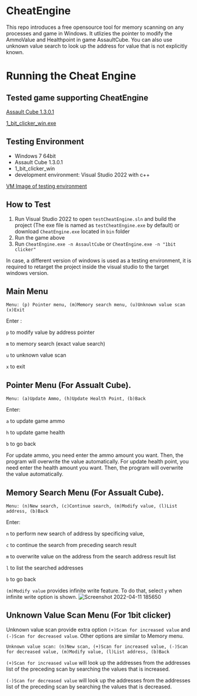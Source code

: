 # CheatEngine
This repo introduces a free opensource tool for memory scanning on any processes and game in Windows.
It utlizies the pointer to modify the AmmoValue and Healthpoint in game AssaultCube.
You can also use unknown value search to look up the address for value that is not explicitly known.


# Running the Cheat Engine
## Tested game supporting CheatEngine
[Assault Cube 1.3.0.1](https://github.com/TszKitLo/testCheatEngine/raw/master/AssaultCube_v1.3.0.1_LockdownEdition_RC2.exe)

[1_bit_clicker_win.exe](https://i-am-44.itch.io/1-bit-dungeon-clicker)

## Testing Environment
- Windows 7 64bit
- Assault Cube 1.3.0.1
- 1_bit_clicker_win
- development environment: Visual Studio 2022 with c++

[VM Image of testing environment](https://s3.us-west-2.amazonaws.com/cmpt733.vm/Windows7_733_final.ova)

## How to Test
1. Run Visual Studio 2022 to open `testCheatEngine.sln` and build the project (The exe file is named as `testCheatEngine.exe` by default) or download `CheatEngine.exe` located in `bin` folder
2. Run the game above
3. Run `CheatEngine.exe -n AssaultCube` or `CheatEngine.exe -n "1bit clicker"`

In case, a different version of windows is used as a testing environment, it is required to retarget the project inside the visual studio to the target windows version.

## Main Menu
`Menu: (p) Pointer menu, (m)Memory search menu, (u)Unknown value scan (x)Exit`

Enter :

`p` to modify value by address pointer

`m` to memory search (exact value search)

`u` to unknown value scan

`x` to exit

## Pointer Menu (For Assualt Cube). 
`Menu: (a)Update Ammo, (h)Update Health Point, (b)Back`

Enter:

`a` to update game ammo

`h` to update game health

`b` to go back

For update ammo, you need enter the ammo amount you want. Then, the program will overwrite the value automatically.
For update health point, you need enter the health amount you want. Then, the program will overwrite the value automatically.

## Memory Search Menu (For Assualt Cube). 
`Menu: (n)New search, (c)Continue search, (m)Modify value, (l)List address, (b)Back`

Enter:

`n` to perform new search of address by specificing value, 

`c` to continue the search from preceding search result

`m` to overwrite value on the address from the search address result list

`l` to list the searched addresses

`b` to go back

`(m)Modify value` provides infinite write feature. To do that, select `y` when infinite write option is shown. ![Screenshot 2022-04-11 185650](https://user-images.githubusercontent.com/13512755/162863585-abd6ad5f-c619-4723-b2a1-572ea7b1bd4a.png)

## Unknown Value Scan Menu (For 1bit clicker)
Unknown value scan provide extra option `(+)Scan for increased value` and `(-)Scan for decreased value`. Other options are similar to Memory menu.

`Unknown value scan: (n)New scan, (+)Scan for increased value, (-)Scan for decreased value, (m)Modify value, (l)List address, (b)Back`

`(+)Scan for increased value` will look up the addresses from the addresses list of the preceding scan by searching the values that is increased.

`(-)Scan for decreased value` will look up the addresses from the addresses list of the preceding scan by searching the values that is decreased.


